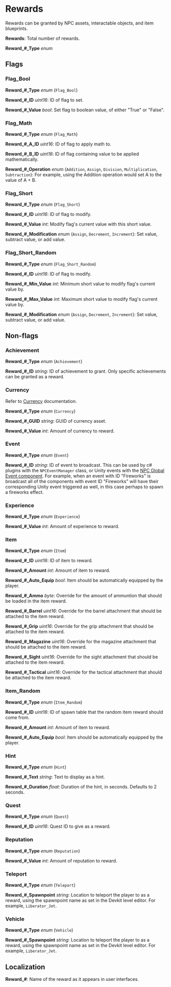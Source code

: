 Rewards
=======

Rewards can be granted by NPC assets, interactable objects, and item blueprints.

**Rewards**: Total number of rewards.

**Reward\_#\_Type** *enum*

Flags
-----

### Flag_Bool

**Reward\_#\_Type** *enum* (`Flag_Bool`)

**Reward\_#\_ID** *uint16*: ID of flag to set.

**Reward\_#\_Value** *bool*: Set flag to boolean value, of either "True" or "False".

### Flag_Math

**Reward\_#\_Type** *enum* (`Flag_Math`)

**Reward\_#\_A\_ID** *uint16*: ID of flag to apply math to.

**Reward\_#\_B\_ID** *uint16*: ID of flag containing value to be applied mathematically.

**Reward\_#\_Operation** *enum* (`Addition`, `Assign`, `Division`, `Multiplication`, `Subtraction`): For example, using the Addition operation would set A to the value of A + B.

### Flag_Short

**Reward\_#\_Type** *enum* (`Flag_Short`)

**Reward\_#\_ID** *uint16*: ID of flag to modify.

**Reward\_#\_Value** *int*: Modify flag's current value with this short value.

**Reward\_#\_Modification** *enum* (`Assign`, `Decrement`, `Increment`): Set value, subtract value, or add value.

### Flag_Short_Random

**Reward\_#\_Type** *enum* (`Flag_Short_Random`)

**Reward\_#\_ID** *uint16*: ID of flag to modify.

**Reward\_#\_Min\_Value** *int*: Minimum short value to modify flag's current value by.

**Reward\_#\_Max\_Value** *int*: Maximum short value to modify flag's current value by.

**Reward\_#\_Modification** *enum* (`Assign`, `Decrement`, `Increment`): Set value, subtract value, or add value.

Non-flags
---------

### Achievement

**Reward\_#\_Type** *enum* (`Achievement`)

**Reward\_#\_ID** *string*: ID of achievement to grant. Only specific achievements can be granted as a reward.

### Currency

Refer to [Currency](/Currency.md) documentation.

**Reward\_#\_Type** *enum* (`Currency`)

**Reward\_#\_GUID** *string*: GUID of currency asset.

**Reward\_#\_Value** *int*: Amount of currency to reward.

### Event

**Reward\_#\_Type** *enum* (`Event`)

**Reward\_#\_ID** *string*: ID of event to broadcast. This can be used by c# plugins with the `NPCEventManager` class, or Unity events with the [NPC Global Event component](../ModHooks.md#npc-global-event-hook). For example, when an event with ID "Fireworks" is broadcast all of the components with event ID "Fireworks" will have their corresponding Unity event triggered as well, in this case perhaps to spawn a fireworks effect.

### Experience

**Reward\_#\_Type** *enum* (`Experience`)

**Reward\_#\_Value** *int*: Amount of experience to reward.

### Item

**Reward\_#\_Type** *enum* (`Item`)

**Reward\_#\_ID** *uint16*: ID of item to reward.

**Reward\_#\_Amount** *int*: Amount of item to reward.

**Reward\_#\_Auto\_Equip** *bool*: Item should be automatically equipped by the player.

**Reward\_#\_Ammo** *byte*: Override for the amount of ammuntion that should be loaded in the item reward.

**Reward\_#\_Barrel** *uint16*: Override for the barrel attachment that should be attached to the item reward.

**Reward\_#\_Grip** *uint16*: Override for the grip attachment that should be attached to the item reward.

**Reward\_#\_Magazine** *uint16*: Override for the magazine attachment that should be attached to the item reward.

**Reward\_#\_Sight** *uint16*: Override for the sight attachment that should be attached to the item reward.

**Reward\_#\_Tactical** *uint16*: Override for the tactical attachment that should be attached to the item reward.

### Item_Random

**Reward\_#\_Type** *enum* (`Item_Random`)

**Reward\_#\_ID** *uint16*: ID of spawn table that the random item reward should come from.

**Reward\_#\_Amount** *int*: Amount of item to reward.

**Reward\_#\_Auto\_Equip** *bool*: Item should be automatically equipped by the player.

### Hint

**Reward\_#\_Type** *enum* (`Hint`)

**Reward\_#\_Text** *string*: Text to display as a hint.

**Reward\_#\_Duration** *float*: Duration of the hint, in seconds. Defaults to 2 seconds.

### Quest

**Reward\_#\_Type** *enum* (`Quest`)

**Reward\_#\_ID** *uint16*: Quest ID to give as a reward.

### Reputation

**Reward\_#\_Type** *enum* (`Reputation`)

**Reward\_#\_Value** *int*: Amount of reputation to reward.

### Teleport

**Reward\_#\_Type** *enum* (`Teleport`)

**Reward\_#\_Spawnpoint** *string*: Location to teleport the player to as a reward, using the spawnpoint name as set in the Devkit level editor. For example, `Liberator_Jet`.

### Vehicle

**Reward\_#\_Type** *enum* (`Vehicle`)

**Reward\_#\_Spawnpoint** *string*: Location to teleport the player to as a reward, using the spawnpoint name as set in the Devkit level editor. For example, `Liberator_Jet`.

Localization
------------

**Reward_#**: Name of the reward as it appears in user interfaces.
